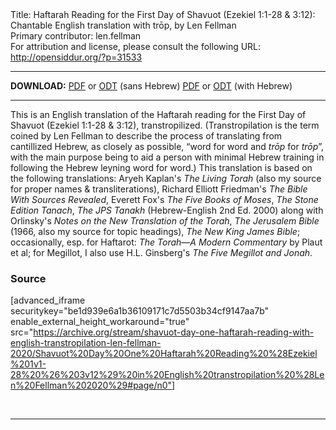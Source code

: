 <html>
<head></head>
<body>
Title: Haftarah Reading for the First Day of Shavuot (Ezekiel 1:1-28 & 3:12): Chantable English translation with trōp, by Len Fellman<br />
Primary contributor: len.fellman<br />
For attribution and license, please consult the following URL: <a href="http://opensiddur.org/?p=31533">http://opensiddur.org/?p=31533</a>
<p />
<hr />

<strong>DOWNLOAD:</strong> 
<a href="https://archive.org/download/shavuot-day-one-haftarah-reading-with-english-transtropilation-len-fellman-2020/Shavuot%20Day%20One%20Haftarah%20Reading%20%28Ezekiel%201v1-28%20%26%203v12%29%20in%20English%20transtropilation%20%28Len%20Fellman%202020%29%20-%20english%20only.pdf">PDF</a> or <a href="https://archive.org/download/shavuot-day-one-haftarah-reading-with-english-transtropilation-len-fellman-2020/Shavuot%20Day%20One%20Haftarah%20Reading%20%28Ezekiel%201v1-28%20%26%203v12%29%20in%20English%20transtropilation%20%28Len%20Fellman%202020%29%20-%20english%20only.odt">ODT</a> (sans Hebrew)
<a href="https://archive.org/download/shavuot-day-one-haftarah-reading-with-english-transtropilation-len-fellman-2020/Shavuot%20Day%20One%20Haftarah%20Reading%20%28Ezekiel%201v1-28%20%26%203v12%29%20in%20English%20transtropilation%20%28Len%20Fellman%202020%29.pdf">PDF</a> or <a href="https://archive.org/download/shavuot-day-one-haftarah-reading-with-english-transtropilation-len-fellman-2020/Shavuot%20Day%20One%20Haftarah%20Reading%20%28Ezekiel%201v1-28%20%26%203v12%29%20in%20English%20transtropilation%20%28Len%20Fellman%202020%29.odt">ODT</a> (with Hebrew)

<hr />

This is an English translation of the Haftarah reading for the First Day of Shavuot (Ezekiel 1:1-28 &amp; 3:12), transtropilized. (Transtropilation is the term coined by Len Fellman to describe the process of translating from cantillized Hebrew, as closely as possible, “word for word and <em>trōp</em> for <em>trōp</em>”, with the main purpose being to aid a person with minimal Hebrew training in following the Hebrew leyning word for word.) This translation is based on the following translations: Aryeh Kaplan's <em>The Living Torah</em> (also my source for proper names &amp; transliterations), Richard Elliott Friedman's <em>The Bible With Sources Revealed</em>, Everett Fox's <em>The Five Books of Moses</em>, <em>The Stone Edition Tanach</em>, <em>The JPS Tanakh</em> (Hebrew-English 2nd Ed. 2000) along with Orlinsky's <em>Notes on the New Translation of the Torah</em>, <em>The Jerusalem Bible</em> (1966, also my source for topic headings), <em>The New King James Bible</em>; occasionally, esp. for Haftarot: <em>The Torah—A Modern Commentary</em> by Plaut et al; for Megillot, I also use H.L. Ginsberg's <em>The Five Megillot and Jonah</em>.

<h3>Source</h3>

[advanced_iframe securitykey="be1d939e6a1b36109171c7d5503b34cf9147aa7b" enable_external_height_workaround="true" src="https://archive.org/stream/shavuot-day-one-haftarah-reading-with-english-transtropilation-len-fellman-2020/Shavuot%20Day%20One%20Haftarah%20Reading%20%28Ezekiel%201v1-28%20%26%203v12%29%20in%20English%20transtropilation%20%28Len%20Fellman%202020%29#page/n0"]

&nbsp;

<hr />

&nbsp;
</body>
</html>